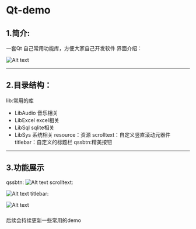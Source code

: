 # Qt-demo



## 1.简介:

一套Qt 自己常用功能库，方便大家自己开发软件
界面介绍：

 ![Alt text](https://github.com/hiwoshixiaoyu/Qt-Demo/blob/master/instruction/main.png)



------



## 2.目录结构：

lib:常用的库

- LibAudio 音乐相关
- LibExcel excel相关
- LibSql  sqlite相关
- LibSys  系统相关
  resource：资源
  scrolltext：自定义竖直滚动元器件
  titlebar：自定义的标题栏
  qssbtn:精美按钮
------

## 3.功能展示

qssbtn:
 ![Alt text](https://github.com/hiwoshixiaoyu/Qt-Demo/blob/master/instruction/button.png) 
scrolltext:

 ![Alt text](https://github.com/hiwoshixiaoyu/Qt-Demo/blob/master/instruction/scrolltext.gif) 
titlebar:

 ![Alt text](https://github.com/hiwoshixiaoyu/Qt-Demo/blob/master/instruction/titlebar.gif) 

### 

后续会持续更新一些常用的demo
